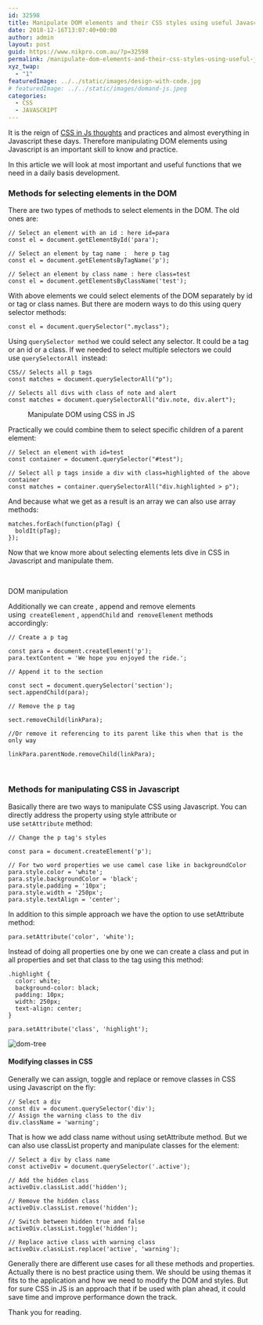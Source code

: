 ```yaml
---
id: 32598
title: Manipulate DOM elements and their CSS styles using useful Javascript methods
date: 2018-12-16T13:07:40+00:00
author: admin
layout: post
guid: https://www.nikpro.com.au/?p=32598
permalink: /manipulate-dom-elements-and-their-css-styles-using-useful-javascript-methods/
xyz_twap:
  - "1"
featuredImage: ../../static/images/design-with-code.jpg
# featuredImage: ../../static/images/domand-js.jpeg
categories:
  - CSS
  - JAVASCRIPT
---
```


It is the reign of <a rel="noreferrer noopener" aria-label="It is the reign of CSS in Js thoughts and practices and almost everything in Javascript these days. Therefore manipulating DOM elements using Javascript is an important skill to know and practice. (opens in a new tab)" href="https://css-tricks.com/css-in-js-ftw-wtf/" target="_blank">CSS in Js thoughts</a> and practices and almost everything in Javascript these days. Therefore manipulating DOM elements using Javascript is an important skill to know and practice.

In this article we will look at most important and useful functions that we need in a daily basis development.

### Methods for selecting elements in the DOM

There are two types of methods to select elements in the DOM. The old ones are:


```
// Select an element with an id : here id=para
const el = document.getElementById('para');

// Select an element by tag name :  here p tag
const el = document.getElementsByTagName('p');

// Select an element by class name : here class=test
const el = document.getElementsByClassName('test');
```


With above elements we could select elements of the DOM separately by id or tag or class names. But there are modern ways to do this using query selector methods:

```
const el = document.querySelector(".myclass");
```


Using&nbsp;`querySelector method`&nbsp;we could select any selector. It could be a tag or an id or a class. If we needed to select multiple selectors we could use&nbsp;`querySelectorAll`&nbsp; instead:


```
CSS// Selects all p tags
const matches = document.querySelectorAll("p");

// Selects all divs with class of note and alert
const matches = document.querySelectorAll("div.note, div.alert");

```


<div class="wp-block-image">
  <figure class="aligncenter"><img src="https://www.nikpro.com.auhtmlDOM.png" alt="" class="wp-image-32602" srcset="https://testgatsby.localhtmlDOM.png 225w, https://testgatsby.localhtmlDOM-150x150.png 150w" sizes="(max-width: 225px) 100vw, 225px" /><figcaption>Manipulate DOM using CSS in JS</figcaption>

</div>

Practically we could combine them to select specific children of a parent element:


```
// Select an element with id=test
const container = document.querySelector("#test");

// Select all p tags inside a div with class=highlighted of the above container
const matches = container.querySelectorAll("div.highlighted > p");
```


And because what we get as a result is an array we can also use array methods:


```
matches.forEach(function(pTag) {
  boldIt(pTag);
});
```


Now that we know more about selecting elements lets dive in CSS in Javascript and manipulate them.


<img src="https://www.nikpro.com.audom-manipulation-1024x576.png" alt="" class="wp-image-32600" srcset="https://testgatsby.localdom-manipulation-1024x576.png 1024w, https://testgatsby.localdom-manipulation-300x169.png 300w, https://testgatsby.localdom-manipulation-768x432.png 768w, https://testgatsby.localdom-manipulation-1568x882.png 1568w" sizes="(max-width: 1024px) 100vw, 1024px" /> <figcaption>  
DOM manipulation

</figcaption>


Additionally we can create , append and remove elements using&nbsp;&nbsp;`createElement`&nbsp;, `appendChild`&nbsp;and &nbsp;`removeElement` methods accordingly:


```
// Create a p tag

const para = document.createElement('p');
para.textContent = 'We hope you enjoyed the ride.';

// Append it to the section

const sect = document.querySelector('section');
sect.appendChild(para);

// Remove the p tag

sect.removeChild(linkPara);

//Or remove it referencing to its parent like this when that is the only way

linkPara.parentNode.removeChild(linkPara);
```


&nbsp;

### Methods for manipulating CSS in Javascript

Basically there are two ways to manipulate CSS using Javascript. You can directly address the property using style attribute or use&nbsp;`setAttribute`&nbsp;method:


```
// Change the p tag's styles

const para = document.createElement('p');

// For two word properties we use camel case like in backgroundColor
para.style.color = 'white';
para.style.backgroundColor = 'black';
para.style.padding = '10px';
para.style.width = '250px';
para.style.textAlign = 'center';

```


In addition to this simple approach we have the option to use setAttribute method:

```
para.setAttribute('color', 'white');
```


Instead of doing all properties one by one we can create a class and put in all properties and set that class to the tag using this method:


```
.highlight {
  color: white;
  background-color: black;
  padding: 10px;
  width: 250px;
  text-align: center;
}

para.setAttribute('class', 'highlight');
```



<img src="https://www.nikpro.com.audom-tree.png" alt="dom-tree" class="wp-image-32605" srcset="https://testgatsby.localdom-tree.png 665w, https://testgatsby.localdom-tree-300x128.png 300w" sizes="(max-width: 665px) 100vw, 665px" /> 


#### Modifying classes in CSS

Generally we can assign, toggle and replace or remove classes in CSS using Javascript on the fly:


```
// Select a div
const div = document.querySelector('div');
// Assign the warning class to the div
div.className = 'warning';
```


That is how we add class name without using setAttribute method. But we can also use classList property and manipulate classes for the element:


```
// Select a div by class name
const activeDiv = document.querySelector('.active');

// Add the hidden class
activeDiv.classList.add('hidden'); 

// Remove the hidden class
activeDiv.classList.remove('hidden'); 

// Switch between hidden true and false
activeDiv.classList.toggle('hidden');

// Replace active class with warning class
activeDiv.classList.replace('active', 'warning');
```


Generally there are different use cases for all these methods and properties. Actually there is no best practice using them. We should be using themas it fits to the application and how we need to modify the DOM and styles. But for sure CSS in JS is an approach that if be used with plan ahead, it could save time and improve performance down the track.

Thank you for reading.
